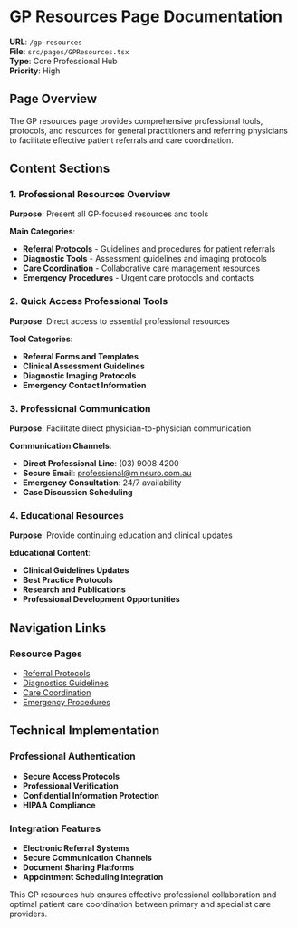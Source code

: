 # GP Resources Page Documentation

**URL**: `/gp-resources`  
**File**: `src/pages/GPResources.tsx`  
**Type**: Core Professional Hub  
**Priority**: High

## Page Overview

The GP resources page provides comprehensive professional tools, protocols, and resources for general practitioners and referring physicians to facilitate effective patient referrals and care coordination.

## Content Sections

### 1. Professional Resources Overview
**Purpose**: Present all GP-focused resources and tools

**Main Categories**:
- **Referral Protocols** - Guidelines and procedures for patient referrals
- **Diagnostic Tools** - Assessment guidelines and imaging protocols  
- **Care Coordination** - Collaborative care management resources
- **Emergency Procedures** - Urgent care protocols and contacts

### 2. Quick Access Professional Tools
**Purpose**: Direct access to essential professional resources

**Tool Categories**:
- **Referral Forms and Templates**
- **Clinical Assessment Guidelines**
- **Diagnostic Imaging Protocols**
- **Emergency Contact Information**

### 3. Professional Communication
**Purpose**: Facilitate direct physician-to-physician communication

**Communication Channels**:
- **Direct Professional Line**: (03) 9008 4200
- **Secure Email**: professional@mineuro.com.au
- **Emergency Consultation**: 24/7 availability
- **Case Discussion Scheduling**

### 4. Educational Resources
**Purpose**: Provide continuing education and clinical updates

**Educational Content**:
- **Clinical Guidelines Updates**
- **Best Practice Protocols**
- **Research and Publications**
- **Professional Development Opportunities**

## Navigation Links

### Resource Pages
- [Referral Protocols](/gp-resources/referral-protocols)
- [Diagnostics Guidelines](/gp-resources/diagnostics)
- [Care Coordination](/gp-resources/care-coordination)
- [Emergency Procedures](/gp-resources/emergencies)

## Technical Implementation

### Professional Authentication
- **Secure Access Protocols**
- **Professional Verification**
- **Confidential Information Protection**
- **HIPAA Compliance**

### Integration Features
- **Electronic Referral Systems**
- **Secure Communication Channels**
- **Document Sharing Platforms**
- **Appointment Scheduling Integration**

This GP resources hub ensures effective professional collaboration and optimal patient care coordination between primary and specialist care providers.
